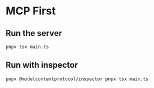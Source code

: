 # MCP First

## Run the server
```
pnpx tsx main.ts
```

## Run with inspector
```
pnpx @modelcontextprotocol/inspector pnpx tsx main.ts
```